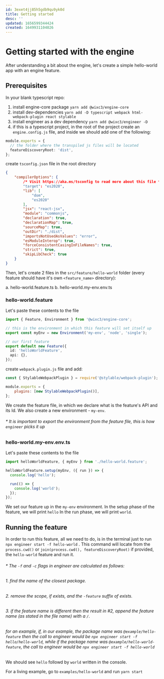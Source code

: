 ```yaml
---
id: 3exet4jj85h5gdb9qu9yk0d
title: Getting started
desc: ''
updated: 1656599344424
created: 1649931104026
---
```


# Getting started with the engine

After understanding a bit about the engine, let's create a simple hello-world app with an engine feature.

## Prerequisites

In your blank typescript repo:

1. install engine-core package `yarn add @wixc3/engine-core`
2. install dev-dependencies `yarn add -D typescript webpack html-webpack-plugin react stylable`
3. install engineer as a dev dependency `yarn add @wixc3/engineer -D`
4. if this is a typescript project, in the root of the project create an `engine.config.js` file, and inside we should add one of the following:

```ts
module.exports = {
  // the folder where the transpiled js files will be located
  featureDiscoveryRoot: 'dist',
};
```

create `tsconfig.json` file in the root directory

```json
{
    "compilerOptions": {
        /* Visit https://aka.ms/tsconfig to read more about this file */
        "target": "es2020",
        "lib": [
            "dom",
            "es2020"
        ],
        "jsx": "react-jsx",
        "module": "commonjs",
        "declaration": true,
        "declarationMap": true,
        "sourceMap": true,
        "outDir": "./dist",
        "importsNotUsedAsValues": "error",
        "esModuleInterop": true,
        "forceConsistentCasingInFileNames": true,
        "strict": true,
        "skipLibCheck": true
    }
}
```

Then, let's create 2 files in the `src/feature/hello-world` folder (every feature should have it's own `<feature_name>` directory):

a. hello-world.feature.ts
b. hello-world.my-env.env.ts

### hello-world.feature

Let's paste these contents to the file

```ts
import { Feature, Environment } from '@wixc3/engine-core';

// this is the environment in which this feature will set itself up
export const myEnv = new Environment('my-env', 'node', 'single');

// our first feature
export default new Feature({
  id: 'helloWorldFeature',
  api: {},
});
```

create `webpack.plugin.js` file and add:

```js
const { StylableWebpackPlugin } = require('@stylable/webpack-plugin');

module.exports = {
    plugins: [new StylableWebpackPlugin()],
};

```


We create the feature file, in which we declare what is the feature's API and its Id.
We also create a new environment - `my-env`.

###### \* It is important to export the environment from the feature file, this is how `engineer` picks it up

### hello-world.my-env.env.ts

Let's paste these contents to the file

```ts
import helloWorldFeature, { myEnv } from './hello-world.feature';

helloWorldFeature.setup(myEnv, ({ run }) => {
  console.log('hello');

  run(() => {
    console.log('world');
  });
});
```

We set our feature up in the `my-env` environment.
In the setup phase of the feature, we will print `hello`
In the run phase, we will print `world`.

## Running the feature

In order to run this feature, all we need to do, is in the terminal just to run `npx engineer start -f hello-world` .
This command will locate from the `process.cwd()` or `join(process.cwd(), featureDiscoveryRoot)` if provided, the `hello-world` feature and run it.

###### \* The `-f` and `-c` flags in engineer are calculated as follows:

###### 1. find the name of the closest package.

###### 2. remove the scope, if exists, and the `-feature` suffix of exists.

###### 3. if the feature name is different then the result in #2, append the feature name (as stated in the file name) with a `/`.

###### for an example, if, in our example, the package name was `@example/hello-feature` then the call to engineer would be `npx engineer start -f hello/hello-world`, while if the package name was `@example/hello-world-feature`, the call to engineer would be `npx engineer start -f hello-world`

We should see `hello` followd by `world` written in the console.

For a living example, go to `examples/hello-world` and run `yarn start`
